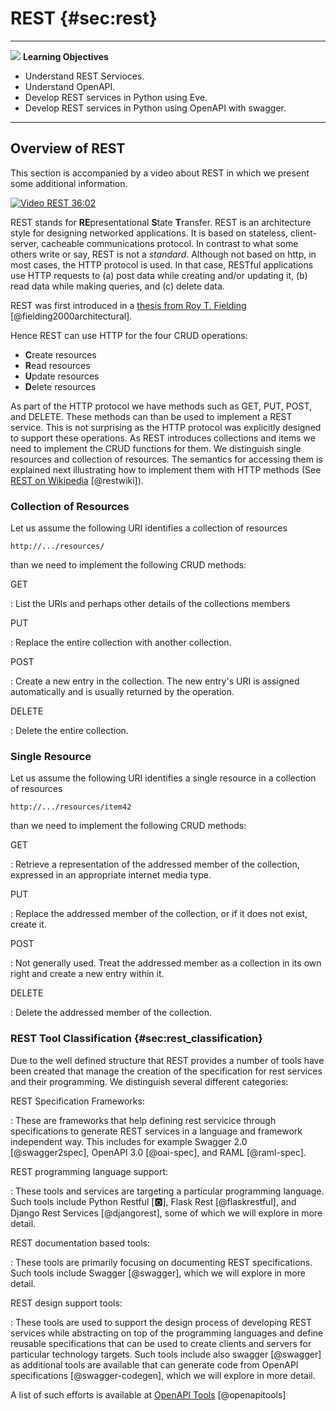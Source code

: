 # REST {#sec:rest}

---

![](images/learning.png) **Learning Objectives**

* Understand REST Servioces.
* Understand OpenAPI.
* Develop REST services in Python using Eve.
* Develop REST services in Python using OpenAPI with swagger.

---


## Overview of REST

This section is accompanied by a video about REST in which we present
some additional information.

[![Video](images/video.png) REST 36:02](https://youtu.be/xjFuA6q5N_U)

REST stands for **RE**presentational **S**tate **T**ransfer. REST is an
architecture style for designing networked applications. It is based on
stateless, client-server, cacheable communications protocol. In contrast
to what some others write or say, REST is not a *standard*. Although not
based on http, in most cases, the HTTP protocol is used. In that case,
RESTful applications use HTTP requests to (a) post data while creating
and/or updating it, (b) read data while making queries, and (c) delete
data.

REST was first introduced in a [thesis from Roy T. Fielding](https://www.ics.uci.edu/~fielding/pubs/dissertation/top.htm)
[@fielding2000architectural].

Hence REST can use HTTP for the four CRUD operations:

* **C**reate resources
* **R**ead resources
* **U**pdate resources
* **D**elete resources

As part of the HTTP protocol we have methods such as GET, PUT, POST, and
DELETE. These methods can than be used to implement a REST service. This
is not surprising as the HTTP protocol was explicitly designed to
support these operations. As REST introduces collections and items we
need to implement the CRUD functions for them. We distinguish single
resources and collection of resources. The semantics for accessing them
is explained next illustrating how to implement them with HTTP methods
(See [REST on Wikipedia](https://en.wikipedia.org/wiki/Representational_state_transfer)
[@restwiki]).

### Collection of Resources

Let us assume the following URI identifies a collection of resources

`http://.../resources/`

than we need to implement the following CRUD methods:

GET

:   List the URIs and perhaps other details of the collections members

PUT

:   Replace the entire collection with another collection.

POST

:   Create a new entry in the collection. The new entry's URI is
    assigned automatically and is usually returned by the operation.

DELETE

:   Delete the entire collection.

### Single Resource

Let us assume the following URI identifies a single resource in a
collection of resources

`http://.../resources/item42`

than we need to implement the following CRUD methods:

GET

:   Retrieve a representation of the addressed member of the collection,
    expressed in an appropriate internet media type.

PUT

:   Replace the addressed member of the collection, or if it does not
    exist, create it.

POST

:   Not generally used. Treat the addressed member as a collection in
    its own right and create a new entry within it.

DELETE

:   Delete the addressed member of the collection.

### REST Tool Classification {#sec:rest_classification}

Due to the well defined structure that REST provides a number of tools
have been created that manage the creation of the specification for rest
services and their programming. We distinguish several different
categories:

REST Specification Frameworks:

: These are frameworks that help defining rest servicice through
  specifications to generate REST services in a language and framework
  independent way. This includes for example Swagger 2.0 [@swagger2spec],
  OpenAPI 3.0 [@oai-spec], and RAML [@raml-spec].

REST programming language support:

: These tools and services are targeting a particular programming
  language. Such tools include Python Restful [:o2:], Flask Rest [@flaskrestful],
  and Django Rest Services [@djangorest], some of which we will explore in more
  detail.

REST documentation based tools:

: These tools are primarily focusing on documenting REST specifications.
  Such tools include Swagger [@swagger], which we will explore in more 
  detail.

REST design support tools:

: These tools are used to support the design process of developing
  REST services while abstracting on top of the programming languages
  and define reusable specifications that can be used to create
  clients and servers for particular technology targets. Such tools
  include also swagger [@swagger] as additional tools are available that can
  generate code from OpenAPI specifications [@swagger-codegen], which we will 
  explore in more detail.

A list of such efforts is available at [OpenAPI Tools](https://openapi.tools/)
[@openapitools]


